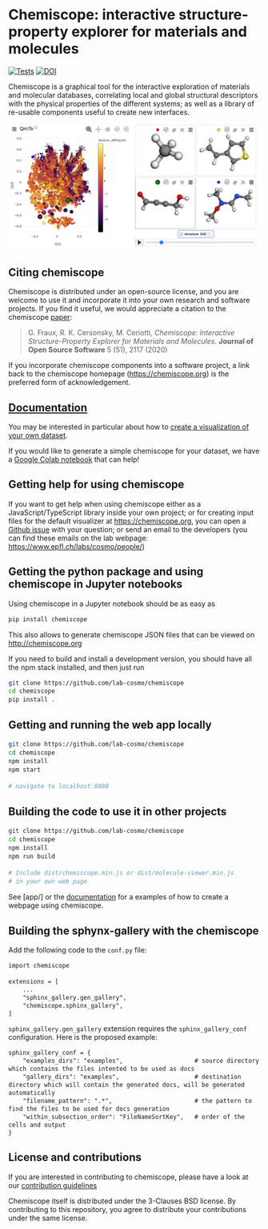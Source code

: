 # Chemiscope: interactive structure-property explorer for materials and molecules

[![Tests](https://github.com/lab-cosmo/chemiscope/actions/workflows/tests.yml/badge.svg)](https://github.com/lab-cosmo/chemiscope/actions/workflows/tests.yml)
[![DOI](https://joss.theoj.org/papers/10.21105/joss.02117/status.svg)](https://doi.org/10.21105/joss.02117)

Chemiscope is a graphical tool for the interactive exploration of materials and
molecular databases, correlating local and global structural descriptors with
the physical properties of the different systems; as well as a library of
re-usable components useful to create new interfaces.

![Default interface of chemiscope](docs/src/img/screenshot.png)

## Citing chemiscope

Chemiscope is distributed under an open-source license, and you are welcome to
use it and incorporate it into your own research and software projects.
If you find it useful, we would appreciate a citation to the chemiscope
[paper](https://doi.org/10.21105/joss.02117):

> G. Fraux, R. K. Cersonsky, M. Ceriotti, _Chemiscope: Interactive
> Structure-Property Explorer for Materials and Molecules._ **Journal of Open
> Source Software** 5 (51), 2117 (2020)

If you incorporate chemiscope components into a software project, a link back to
the chemiscope homepage (https://chemiscope.org) is the preferred form of
acknowledgement.

## [Documentation](https://chemiscope.org/docs/)

You may be interested in particular about how to [create a visualization of your
own dataset](https://chemiscope.org/docs/manual/input.html).

If you would like to generate a simple chemiscope for your dataset, we
have a [Google Colab notebook](https://colab.research.google.com/drive/1NU0gjtaHcB5Oc3NbFZiQYtctY2190hDu)
that can help!

## Getting help for using chemiscope

If you want to get help when using chemiscope either as a JavaScript/TypeScript
library inside your own project; or for creating input files for the default
visualizer at https://chemiscope.org, you can open a [Github
issue](https://github.com/lab-cosmo/chemiscope/issues/new) with your question;
or send an email to the developers (you can find these emails on the lab
webpage: https://www.epfl.ch/labs/cosmo/people/)

## Getting the python package and using chemiscope in Jupyter notebooks

Using chemiscope in a Jupyter notebook should be as easy as

```bash
pip install chemiscope
```

This also allows to generate chemiscope JSON files that can be viewed on
http://chemiscope.org

If you need to build and install a development version, you should have all the
npm stack installed, and then just run

```bash
git clone https://github.com/lab-cosmo/chemiscope
cd chemiscope
pip install .
```

## Getting and running the web app locally

```bash
git clone https://github.com/lab-cosmo/chemiscope
cd chemiscope
npm install
npm start

# navigate to localhost:8080
```

## Building the code to use it in other projects

```bash
git clone https://github.com/lab-cosmo/chemiscope
cd chemiscope
npm install
npm run build

# Include dist/chemiscope.min.js or dist/molecule-viewer.min.js
# in your own web page
```

See [app/] or the [documentation](https://chemiscope.org/docs/embedding.html)
for a examples of how to create a webpage using chemiscope.

## Building the sphynx-gallery with the chemiscope

Add the following code to the `conf.py` file:
```
import chemiscope

extensions = [
    ...
    "sphinx_gallery.gen_gallery",
    "chemiscope.sphinx_gallery",
]
```

`sphinx_gallery.gen_gallery` extension requires the `sphinx_gallery_conf` configuration. Here is the proposed example:
```
sphinx_gallery_conf = {
    "examples_dirs": "examples",                    # source directory which contains the files intented to be used as docs
    "gallery_dirs": "examples",                     # destination directory which will contain the generated docs, will be generated automatically
    "filename_pattern": ".*",                       # the pattern to find the files to be used for docs generation
    "within_subsection_order": "FileNameSortKey",   # order of the cells and output
}
```
## License and contributions

If you are interested in contributing to chemiscope, please have a look at our
[contribution guidelines](Contributing.md)

Chemiscope itself is distributed under the 3-Clauses BSD license. By
contributing to this repository, you agree to distribute your contributions
under the same license.
